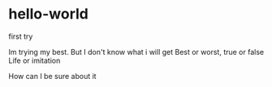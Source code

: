 # hello-world
first try


Im trying my best.
But I don't know what i will get
Best or worst, true or false
Life or imitation

How can I be sure
about it
